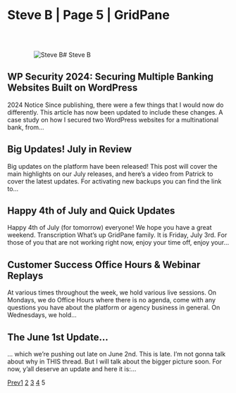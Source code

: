 # Steve B | Page 5 | GridPane

![Steve B](data:image/svg+xml,%3Csvg%20xmlns='http://www.w3.org/2000/svg'%20width='60'%20height='60'%20viewBox='0%200%2060%2060'%3E%3C/svg%3E)![Steve B](https://secure.gravatar.com/avatar/598968ef8a904d999e4b5f848e8cc27b?s=120&d=identicon&r=g)# Steve B

## WP Security 2024: Securing Multiple Banking Websites Built on WordPress

[](https://gridpane.com/blog/wordpress-security-securing-multiple-banking-websites/)2024 Notice Since publishing, there were a few things that I would now do differently. This article has now been updated to include these changes. A case study on how I secured two WordPress websites for a multinational bank, from…

## Big Updates! July in Review

[](https://gridpane.com/blog/big-updates-july-in-review/)Big updates on the platform have been released! This post will cover the main highlights on our July releases, and here’s a video from Patrick to cover the latest updates. For activating new backups you can find the link to…

## Happy 4th of July and Quick Updates

[](https://gridpane.com/blog/happy-4th-of-july-and-quick-updates/)Happy 4th of July (for tomorrow) everyone! We hope you have a great weekend. Transcription What’s up GridPane family. It is Friday, July 3rd. For those of you that are not working right now, enjoy your time off, enjoy your…

## Customer Success Office Hours & Webinar Replays

[](https://gridpane.com/blog/customer-success-office-hours-webinar-replays/)At various times throughout the week, we hold various live sessions. On Mondays, we do Office Hours where there is no agenda, come with any questions you have about the platform or agency business in general. On Wednesdays, we hold…

## The June 1st Update…

[](https://gridpane.com/blog/june-1st-2020/)… which we’re pushing out late on June 2nd. This is late. I’m not gonna talk about why in THIS thread. But I will talk about the bigger picture soon. For now, y’all deserve an update and here it is:…

[Prev](https://gridpane.com/blog/author/steve-admin/page/4/)[1](https://gridpane.com/blog/author/steve-admin/)
[2](https://gridpane.com/blog/author/steve-admin/page/2/)
[3](https://gridpane.com/blog/author/steve-admin/page/3/)
[4](https://gridpane.com/blog/author/steve-admin/page/4/)
5
 

